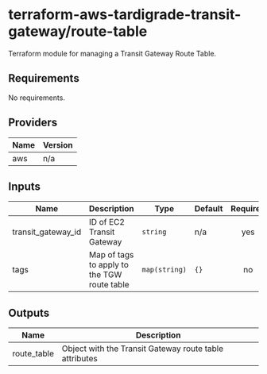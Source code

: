 # terraform-aws-tardigrade-transit-gateway/route-table

Terraform module for managing a Transit Gateway Route Table.

<!-- BEGIN TFDOCS -->
## Requirements

No requirements.

## Providers

| Name | Version |
|------|---------|
| aws | n/a |

## Inputs

| Name | Description | Type | Default | Required |
|------|-------------|------|---------|:--------:|
| transit\_gateway\_id | ID of EC2 Transit Gateway | `string` | n/a | yes |
| tags | Map of tags to apply to the TGW route table | `map(string)` | `{}` | no |

## Outputs

| Name | Description |
|------|-------------|
| route\_table | Object with the Transit Gateway route table attributes |

<!-- END TFDOCS -->
